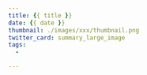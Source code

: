 ```yaml
---
title: {{ title }}
date: {{ date }}
thumbnail: ./images/xxx/thumbnail.png
twitter_card: summary_large_image
tags: 
  - 

---
```


